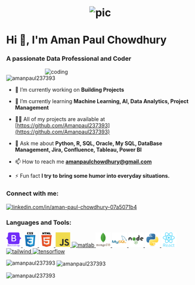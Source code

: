 
# <p align="center">![pic](https://github.com/Amanpaul237393/Amanpaul237393/blob/main/GH.jpg)</p>


<h1>Hi 👋, I'm Aman Paul Chowdhury</h1>
<h3>A passionate Data Professional and Coder</h3>
<img align="right" alt="coding" width="400" src="https://www.codium.ai/wp-content/uploads/2023/10/how-does-code-integrity-work.gif">

<p align="left"> <img src="https://komarev.com/ghpvc/?username=amanpaul237393&label=Profile%20views&color=0e75b6&style=flat" alt="amanpaul237393" /> </p>

- 🔭 I’m currently working on **Building Projects**

- 🌱 I’m currently learning **Machine Learning, AI, Data Analytics, Project Management**

- 👨‍💻 All of my projects are available at [https://github.com/Amanpaul237393](https://github.com/Amanpaul237393)

- 💬 Ask me about **Python, R, SQL, Oracle, My SQL, DataBase Management, Jira, Confluence, Tableau, Power BI**

- 📫 How to reach me **amanpaulchowdhury@gmail.com**

- ⚡ Fun fact **I try to bring some humor into everyday situations.**

<h3 align="left">Connect with me:</h3>
<p align="left">
<a href="https://linkedin.com/in/linkedin.com/in/aman-paul-chowdhury-07a5071b4" target="blank"><img align="center" src="https://raw.githubusercontent.com/rahuldkjain/github-profile-readme-generator/master/src/images/icons/Social/linked-in-alt.svg" alt="linkedin.com/in/aman-paul-chowdhury-07a5071b4" height="30" width="40" /></a>
</p>

<h3 align="left">Languages and Tools:</h3>
<p align="left"> <a href="https://getbootstrap.com" target="_blank" rel="noreferrer"> <img src="https://raw.githubusercontent.com/devicons/devicon/master/icons/bootstrap/bootstrap-plain-wordmark.svg" alt="bootstrap" width="40" height="40"/> </a> <a href="https://www.w3schools.com/css/" target="_blank" rel="noreferrer"> <img src="https://raw.githubusercontent.com/devicons/devicon/master/icons/css3/css3-original-wordmark.svg" alt="css3" width="40" height="40"/> </a> <a href="https://www.w3.org/html/" target="_blank" rel="noreferrer"> <img src="https://raw.githubusercontent.com/devicons/devicon/master/icons/html5/html5-original-wordmark.svg" alt="html5" width="40" height="40"/> </a> <a href="https://developer.mozilla.org/en-US/docs/Web/JavaScript" target="_blank" rel="noreferrer"> <img src="https://raw.githubusercontent.com/devicons/devicon/master/icons/javascript/javascript-original.svg" alt="javascript" width="40" height="40"/> </a> <a href="https://www.mathworks.com/" target="_blank" rel="noreferrer"> <img src="https://upload.wikimedia.org/wikipedia/commons/2/21/Matlab_Logo.png" alt="matlab" width="40" height="40"/> </a> <a href="https://www.mongodb.com/" target="_blank" rel="noreferrer"> <img src="https://raw.githubusercontent.com/devicons/devicon/master/icons/mongodb/mongodb-original-wordmark.svg" alt="mongodb" width="40" height="40"/> </a> <a href="https://www.mysql.com/" target="_blank" rel="noreferrer"> <img src="https://raw.githubusercontent.com/devicons/devicon/master/icons/mysql/mysql-original-wordmark.svg" alt="mysql" width="40" height="40"/> </a> <a href="https://nodejs.org" target="_blank" rel="noreferrer"> <img src="https://raw.githubusercontent.com/devicons/devicon/master/icons/nodejs/nodejs-original-wordmark.svg" alt="nodejs" width="40" height="40"/> </a> <a href="https://www.python.org" target="_blank" rel="noreferrer"> <img src="https://raw.githubusercontent.com/devicons/devicon/master/icons/python/python-original.svg" alt="python" width="40" height="40"/> </a> <a href="https://reactjs.org/" target="_blank" rel="noreferrer"> <img src="https://raw.githubusercontent.com/devicons/devicon/master/icons/react/react-original-wordmark.svg" alt="react" width="40" height="40"/> </a> <a href="https://tailwindcss.com/" target="_blank" rel="noreferrer"> <img src="https://www.vectorlogo.zone/logos/tailwindcss/tailwindcss-icon.svg" alt="tailwind" width="40" height="40"/> </a> <a href="https://www.tensorflow.org" target="_blank" rel="noreferrer"> <img src="https://www.vectorlogo.zone/logos/tensorflow/tensorflow-icon.svg" alt="tensorflow" width="40" height="40"/> </a> </p>

<p><img align="left" src="https://github-readme-stats.vercel.app/api/top-langs?username=amanpaul237393&show_icons=true&locale=en&layout=compact" alt="amanpaul237393" /></p>

<p>&nbsp;<img align="center" src="https://github-readme-stats.vercel.app/api?username=amanpaul237393&show_icons=true&locale=en" alt="amanpaul237393" /></p>

<p><img align="center" src="https://github-readme-streak-stats.herokuapp.com/?user=amanpaul237393&" alt="amanpaul237393" /></p>
